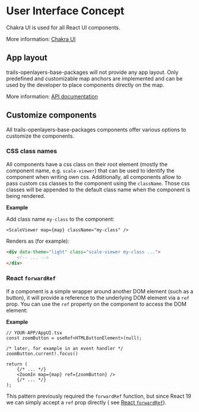 # User Interface Concept

Chakra UI is used for all React UI components.

More information: [Chakra UI](https://chakra-ui.com/)

## App layout

trails-openlayers-base-packages will not provide any app layout.
Only predefined and customizable map anchors are implemented and can be used by the developer to place components directly on the map.

More information: [API documentation](https://open-pioneer.github.io/trails-demo/openlayers-base-packages/docs/modules/_open_pioneer_map.html#md:map-anchor-component)

## Customize components

All trails-openlayers-base-packages components offer various options to customize the components.

### CSS class names

All components have a css class on their root element (mostly the component name, e.g. `scale-viewer`)
that can be used to identify the component when writing own css.
Additionally, all components allow to pass custom css classes to the component using the
`className`.
Those css classes will be appended to the default class name when the component is being rendered.

**Example**

Add class name `my-class` to the component:

```tsx
<ScaleViewer map={map} className="my-class" />
```

Renders as (for example):

```html
<div data-theme="light" class="scale-viewer my-class ...">
    <!-- ... -->
</div>
```

### React `forwardRef`

If a component is a simple wrapper around another DOM element (such as a button), it will provide a reference to the underlying DOM element via a `ref` prop.
You can use the `ref` property on the component to access the DOM element:

**Example**

```tsx
// YOUR-APP/AppUI.tsx
const zoomButton = useRef<HTMLButtonElement>(null);

/* later, for example in an event handler */
zoomButton.current!.focus()

return (
    {/* ... */}
    <ZoomIn map={map} ref={zoomButton} />
    {/* ... */}
);
```

This pattern previously required the `forwardRef` function, but since React 19 we can simply accept a `ref` prop directly (
see [React `forwardRef`](https://react.dev/reference/react/forwardRef)).
